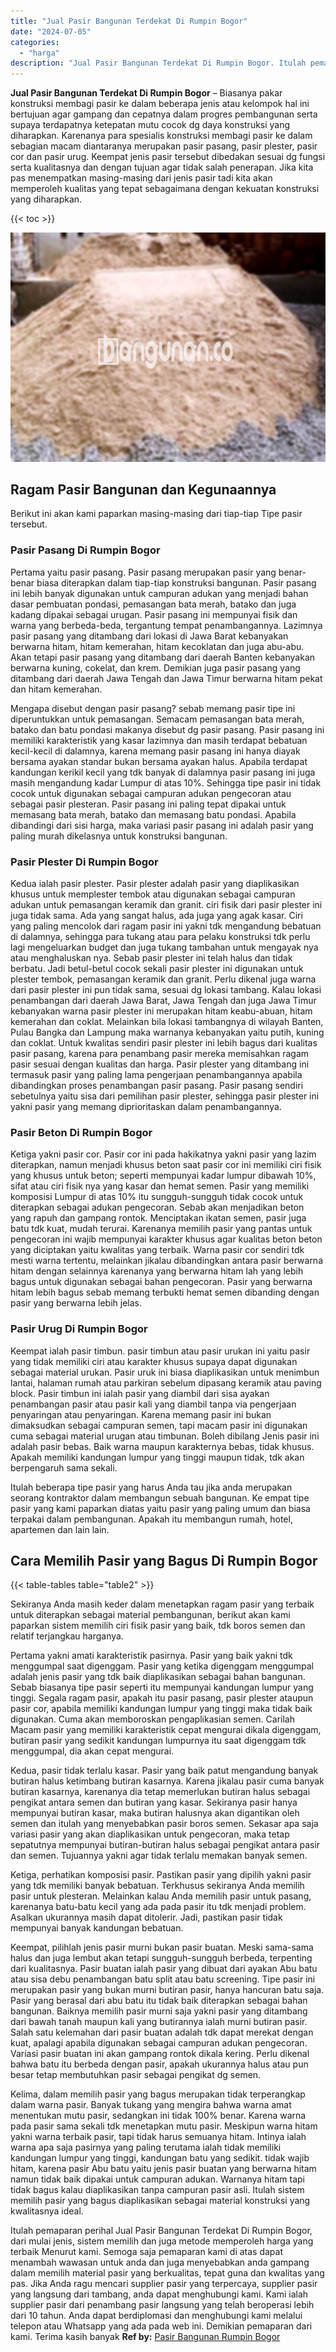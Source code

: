 ```yaml
---
title: "Jual Pasir Bangunan Terdekat Di Rumpin Bogor"
date: "2024-07-05"
categories: 
  - "harga"
description: "Jual Pasir Bangunan Terdekat Di Rumpin Bogor. Itulah pemaparan perihal Jual Pasir Bangunan Terdekat Di Rumpin Bogor, dari mulai jenis, sistem memilih dan jug..."
---
```


**Jual Pasir Bangunan Terdekat Di Rumpin Bogor** – Biasanya pakar konstruksi membagi pasir ke dalam beberapa jenis atau kelompok hal ini bertujuan agar gampang dan cepatnya dalam progres pembangunan serta supaya terdapatnya ketepatan mutu cocok dg daya konstruksi yang diharapkan. Karenanya para spesialis konstruksi membagi pasir ke dalam sebagian macam diantaranya merupakan pasir pasang, pasir plester, pasir cor dan pasir urug. Keempat jenis pasir tersebut dibedakan sesuai dg fungsi serta kualitasnya dan dengan tujuan agar tidak salah penerapan. Jika kita pas menempatkan masing-masing dari jenis pasir tadi kita akan memperoleh kualitas yang tepat sebagaimana dengan kekuatan konstruksi yang diharapkan.

{{< toc >}}

![Jual Pasir Bangunan Terdekat Di Rumpin Bogor](/images/jual-pasir-bangunan-37.png)

## Ragam Pasir Bangunan dan Kegunaannya

Berikut ini akan kami paparkan masing-masing dari tiap-tiap Tipe pasir tersebut.

### Pasir Pasang Di Rumpin Bogor

Pertama yaitu pasir pasang. Pasir pasang merupakan pasir yang benar-benar biasa diterapkan dalam tiap-tiap konstruksi bangunan. Pasir pasang ini lebih banyak digunakan untuk campuran adukan yang menjadi bahan dasar pembuatan pondasi, pemasangan bata merah, batako dan juga kadang dipakai sebagai urugan. Pasir pasang ini mempunyai fisik dan warna yang berbeda-beda, tergantung tempat penambangannya. Lazimnya pasir pasang yang ditambang dari lokasi di Jawa Barat kebanyakan berwarna hitam, hitam kemerahan, hitam kecoklatan dan juga abu-abu. Akan tetapi pasir pasang yang ditambang dari daerah Banten kebanyakan berwarna kuning, cokelat, dan krem. Demikian juga pasir pasang yang ditambang dari daerah Jawa Tengah dan Jawa Timur berwarna hitam pekat dan hitam kemerahan.

Mengapa disebut dengan pasir pasang? sebab memang pasir tipe ini diperuntukkan untuk pemasangan. Semacam pemasangan bata merah, batako dan batu pondasi makanya disebut dg pasir pasang. Pasir pasang ini memiliki karakteristik yang kasar lazimnya dan masih terdapat bebatuan kecil-kecil di dalamnya, karena memang pasir pasang ini hanya diayak bersama ayakan standar bukan bersama ayakan halus. Apabila terdapat kandungan kerikil kecil yang tdk banyak di dalamnya pasir pasang ini juga masih mengandung kadar Lumpur di atas 10%. Sehingga tipe pasir ini tidak cocok untuk digunakan sebagai campuran adukan pengecoran atau sebagai pasir plesteran. Pasir pasang ini paling tepat dipakai untuk memasang bata merah, batako dan memasang batu pondasi. Apabila dibandingi dari sisi harga, maka variasi pasir pasang ini adalah pasir yang paling murah dikelasnya untuk konstruksi bangunan.

### Pasir Plester Di Rumpin Bogor

Kedua ialah pasir plester. Pasir plester adalah pasir yang diaplikasikan khusus untuk memplester tembok atau digunakan sebagai campuran adukan untuk pemasangan keramik dan granit. ciri fisik dari pasir plester ini juga tidak sama. Ada yang sangat halus, ada juga yang agak kasar. Ciri yang paling mencolok dari ragam pasir ini yakni tdk mengandung bebatuan di dalamnya, sehingga para tukang atau para pelaku konstruksi tdk perlu lagi mengeluarkan budget dan juga tukang tambahan untuk mengayak nya atau menghaluskan nya. Sebab pasir plester ini telah halus dan tidak berbatu. Jadi betul-betul cocok sekali pasir plester ini digunakan untuk plester tembok, pemasangan keramik dan granit. Perlu dikenal juga warna dari pasir plester ini pun tidak sama, sesuai dg lokasi tambang. Kalau lokasi penambangan dari daerah Jawa Barat, Jawa Tengah dan juga Jawa Timur kebanyakan warna pasir plester ini merupakan hitam keabu-abuan, hitam kemerahan dan coklat. Melainkan bila lokasi tambangnya di wilayah Banten, Pulau Bangka dan Lampung maka warnanya kebanyakan yaitu putih, kuning dan coklat. Untuk kwalitas sendiri pasir plester ini lebih bagus dari kualitas pasir pasang, karena para penambang pasir mereka memisahkan ragam pasir sesuai dengan kualitas dan harga. Pasir plester yang ditambang ini termasuk pasir yang paling lama pengerjaan penambangannya apabila dibandingkan proses penambangan pasir pasang. Pasir pasang sendiri sebetulnya yaitu sisa dari pemilihan pasir plester, sehingga pasir plester ini yakni pasir yang memang diprioritaskan dalam penambangannya.

### Pasir Beton Di Rumpin Bogor

Ketiga yakni pasir cor. Pasir cor ini pada hakikatnya yakni pasir yang lazim diterapkan, namun menjadi khusus beton saat pasir cor ini memiliki ciri fisik yang khusus untuk beton; seperti mempunyai kadar lumpur dibawah 10%, sifat atau ciri fisik nya yang kasar dan hemat semen. Pasir yang memiliki komposisi Lumpur di atas 10% itu sungguh-sungguh tidak cocok untuk diterapkan sebagai adukan pengecoran. Sebab akan menjadikan beton yang rapuh dan gampang rontok. Menciptakan ikatan semen, pasir juga batu tdk kuat, mudah terurai. Karenanya memilih pasir yang pantas untuk pengecoran ini wajib mempunyai karakter khusus agar kualitas beton beton yang diciptakan yaitu kwalitas yang terbaik. Warna pasir cor sendiri tdk mesti warna tertentu, melainkan jikalau dibandingkan antara pasir berwarna hitam dengan selainnya karenanya yang berwarna hitam lah yang lebih bagus untuk digunakan sebagai bahan pengecoran. Pasir yang berwarna hitam lebih bagus sebab memang terbukti hemat semen dibanding dengan pasir yang berwarna lebih jelas.

### Pasir Urug Di Rumpin Bogor

Keempat ialah pasir timbun. pasir timbun atau pasir urukan ini yaitu pasir yang tidak memiliki ciri atau karakter khusus supaya dapat digunakan sebagai material urukan. Pasir uruk ini biasa diaplikasikan untuk menimbun lantai, halaman rumah atau parkiran sebelum dipasang keramik atau paving block. Pasir timbun ini ialah pasir yang diambil dari sisa ayakan penambangan pasir atau pasir kali yang diambil tanpa via pengerjaan penyaringan atau penyaringan. Karena memang pasir ini bukan dimaksudkan sebagai campuran semen, tapi macam pasir ini digunakan cuma sebagai material urugan atau timbunan. Boleh dibilang Jenis pasir ini adalah pasir bebas. Baik warna maupun karakternya bebas, tidak khusus. Apakah memiliki kandungan lumpur yang tinggi maupun tidak, tdk akan berpengaruh sama sekali.

Itulah beberapa tipe pasir yang harus Anda tau jika anda merupakan seorang kontraktor dalam membangun sebuah bangunan. Ke empat tipe pasir yang kami paparkan diatas yaitu pasir yang paling umum dan biasa terpakai dalam pembangunan. Apakah itu membangun rumah, hotel, apartemen dan lain lain.

## Cara Memilih Pasir yang Bagus Di Rumpin Bogor

{{< table-tables table="table2" >}}

Sekiranya Anda masih keder dalam menetapkan ragam pasir yang terbaik untuk diterapkan sebagai material pembangunan, berikut akan kami paparkan sistem memilih ciri fisik pasir yang baik, tdk boros semen dan relatif terjangkau harganya.

Pertama yakni amati karakteristik pasirnya. Pasir yang baik yakni tdk menggumpal saat digenggam. Pasir yang ketika digenggam menggumpal adalah jenis pasir yang tdk baik diaplikasikan sebagai bahan bangunan. Sebab biasanya tipe pasir seperti itu mempunyai kandungan lumpur yang tinggi. Segala ragam pasir, apakah itu pasir pasang, pasir plester ataupun pasir cor, apabila memiliki kandungan lumpur yang tinggi maka tidak baik digunakan. Cuma akan memboroskan pengaplikasian semen. Carilah Macam pasir yang memiliki karakteristik cepat mengurai dikala digenggam, butiran pasir yang sedikit kandungan lumpurnya itu saat digenggam tdk menggumpal, dia akan cepat mengurai.

Kedua, pasir tidak terlalu kasar. Pasir yang baik patut mengandung banyak butiran halus ketimbang butiran kasarnya. Karena jikalau pasir cuma banyak butiran kasarnya, karenanya dia tetap memerlukan butiran halus sebagai pengikat antara semen dan butiran yang kasar. Sekiranya pasir hanya mempunyai butiran kasar, maka butiran halusnya akan digantikan oleh semen dan itulah yang menyebabkan pasir boros semen. Sekasar apa saja variasi pasir yang akan diaplikasikan untuk pengecoran, maka tetap sepatutnya mempunyai butiran-butiran halus sebagai pengikat antara pasir dan semen. Tujuannya yakni agar tidak terlalu memakan banyak semen.

Ketiga, perhatikan komposisi pasir. Pastikan pasir yang dipilih yakni pasir yang tdk memiliki banyak bebatuan. Terkhusus sekiranya Anda memilih pasir untuk plesteran. Melainkan kalau Anda memilih pasir untuk pasang, karenanya batu-batu kecil yang ada pada pasir itu tdk menjadi problem. Asalkan ukurannya masih dapat ditolerir. Jadi, pastikan pasir tidak mempunyai banyak kandungan bebatuan.

Keempat, pilihlah jenis pasir murni bukan pasir buatan. Meski sama-sama halus dan juga lembut akan tetapi sungguh-sungguh berbeda, terpenting dari kualitasnya. Pasir buatan ialah pasir yang dibuat dari ayakan Abu batu atau sisa debu penambangan batu split atau batu screening. Tipe pasir ini merupakan pasir yang bukan murni butiran pasir, hanya hancuran batu saja. Pasir yang berasal dari abu batu itu tidak baik diterapkan sebagai bahan bangunan. Baiknya memilih pasir murni saja yakni pasir yang ditambang dari bawah tanah maupun kali yang butirannya ialah murni butiran pasir. Salah satu kelemahan dari pasir buatan adalah tdk dapat merekat dengan kuat, apalagi apabila digunakan sebagai campuran adukan pengecoran. Variasi pasir buatan ini akan gampang rontok dikala kering. Perlu dikenal bahwa batu itu berbeda dengan pasir, apakah ukurannya halus atau pun besar tetap membutuhkan pasir sebagai pengikat dg semen.

Kelima, dalam memilih pasir yang bagus merupakan tidak terperangkap dalam warna pasir. Banyak tukang yang mengira bahwa warna amat menentukan mutu pasir, sedangkan ini tidak 100% benar. Karena warna pada pasir sama sekali tdk menetapkan mutu pasir. Meskipun warna hitam yakni warna terbaik pasir, tapi tidak harus semuanya hitam. Intinya ialah warna apa saja pasirnya yang paling terutama ialah tidak memiliki kandungan lumpur yang tinggi, kandungan batu yang sedikit. tidak wajib hitam, karena pasir Abu batu yaitu jenis pasir buatan yang berwarna hitam namun tidak baik dipakai untuk campuran adukan. Warnanya hitam tapi tidak bagus kalau diaplikasikan tanpa campuran pasir asli. Itulah sistem memilih pasir yang bagus diaplikasikan sebagai material konstruksi yang kwalitasnya ideal.

Itulah pemaparan perihal Jual Pasir Bangunan Terdekat Di Rumpin Bogor, dari mulai jenis, sistem memilih dan juga metode memperoleh harga yang terbaik Menurut kami. Semoga saja pemaparan kami di atas dapat menambah wawasan untuk anda dan juga menyebabkan anda gampang dalam memilih material pasir yang berkualitas, tepat guna dan kwalitas yang pas. Jika Anda ragu mencari supplier pasir yang terpercaya, supplier pasir yang langsung dari tambang, anda dapat menghubungi kami. Kami ialah supplier pasir dari penambang pasir langsung yang telah beroperasi lebih dari 10 tahun. Anda dapat berdiplomasi dan menghubungi kami melalui telepon atau Whatsapp yang ada pada web ini. Demikian pemaparan dari kami. Terima kasih banyak
**Ref by:** [Pasir Bangunan Rumpin Bogor](https://id.wikipedia.org/wiki/Pasir)
